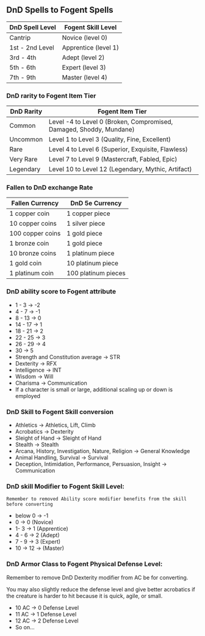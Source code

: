 ## DnD Spells to Fogent Spells

| DnD Spell Level   | Fogent Skill Level   |
| ----------------- | --------------------- |
| Cantrip           | Novice (level 0)      |
| 1st - 2nd Level | Apprentice (level 1) |
| 3rd - 4th        | Adept (level 2)       |
| 5th - 6th         | Expert (level 3)      |
| 7th - 9th         | Master (level 4)      |

### DnD rarity to Fogent Item Tier

| DnD Rarity | Fogent Item Tier                                                    |
| ---------- | ------------------------------------------------------------------- |
| Common     | Level -4 to Level 0 (Broken, Compromised, Damaged, Shoddy, Mundane) |
| Uncommon   | Level 1 to Level 3 (Quality, Fine, Excellent)                       |
| Rare       | Level 4 to Level 6 (Superior, Exquisite, Flawless)                  |
| Very Rare  | Level 7 to Level 9 (Mastercraft, Fabled, Epic)                      |
| Legendary  | Level 10 to Level 12 (Legendary, Mythic, Artifact)                  |

### Fallen to DnD exchange Rate

| Fallen Currency  | DnD 5e Currency     |
| ---------------- | ------------------- |
| 1 copper coin    | 1 copper piece      |
| 10 copper coins  | 1 silver piece      |
| 100 copper coins | 1 gold piece        |
| 1 bronze coin    | 1 gold piece        |
| 10 bronze coins  | 1 platinum piece    |
| 1 gold coin      | 10 platinum piece   |
| 1 platinum coin  | 100 platinum pieces |

### DnD ability score to Fogent attribute

- 1 - 3 -> -2
- 4 - 7 -> -1
- 8 - 13 -> 0
- 14 - 17 -> 1
- 18 - 21 -> 2
- 22 - 25 -> 3
- 26 - 29 -> 4
- 30 -> 5
- Strength and Constitution average -> STR
- Dexterity -> RFX
- Intelligence -> INT
- Wisdom -> Will
- Charisma -> Communication
- If a character is small or large, additional scaling up or down is employed

### DnD Skill to Fogent Skill conversion

- Athletics -> Athletics, Lift, Climb
- Acrobatics -> Dexterity
- Sleight of Hand -> Sleight of Hand
- Stealth -> Stealth
- Arcana, History, Investigation, Nature, Religion -> General Knowledge
- Animal Handling, Survival -> Survival
- Deception, Intimidation, Performance, Persuasion, Insight -> Communication

### DnD skill Modifier to Fogent Skill Level:

    Remember to removed Ability score modifier benefits from the skill before converting

- below 0 -> -1
- 0 -> 0 (Novice)
- 1- 3 -> 1 (Apprentice)
- 4 - 6 -> 2 (Adept)
- 7 - 9 -> 3 (Expert)
- 10 -> 12 -> (Master)

### DnD Armor Class to Fogent Physical Defense Level:

Remember to remove DnD Dexterity modifier from AC be for converting.

You may also slightly reduce the defense level and give better acrobatics if the creature is harder to hit because it is quick, agile, or small.

- 10 AC -> 0 Defense Level
- 11 AC -> 1 Defense Level
- 12 AC -> 2 Defense Level
- So on...
